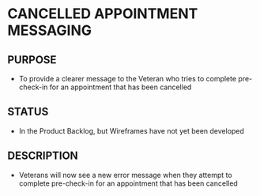 # CANCELLED APPOINTMENT MESSAGING

## PURPOSE

- To provide a clearer message to the Veteran who tries to complete pre-check-in for an appointment that has been cancelled

## STATUS

- In the Product Backlog, but Wireframes have not yet been developed

## DESCRIPTION

- Veterans will now see a new error message when they attempt to complete pre-check-in for an appointment that has been cancelled
